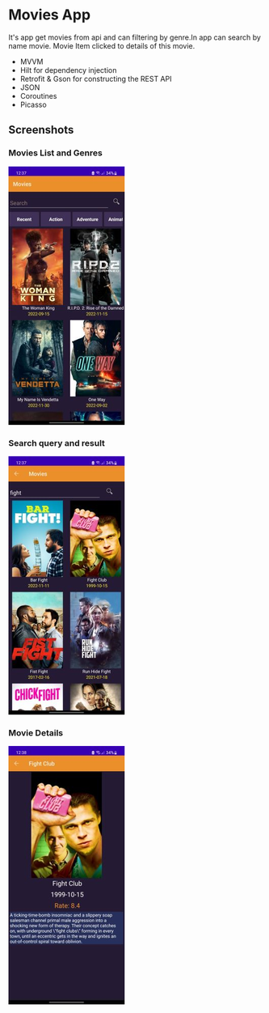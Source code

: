 
# Movies App

It's app get movies from api and can filtering by genre.In app can search by name movie. Movie Item clicked to details of this movie.

+ MVVM
+ Hilt for dependency injection
+ Retrofit & Gson for constructing the REST API
+ JSON
+ Coroutines
+ Picasso 

## Screenshots
### Movies List and Genres
![App Screenshot](https://github.com/ahmedmaherzaitoun/Movies-App/blob/master/sceenshots/movis%20list.jpg?raw=true)

### Search query and result
![App Screenshot](https://github.com/ahmedmaherzaitoun/Movies-App/blob/master/sceenshots/search%20result.jpg?raw=true)

### Movie Details
![App Screenshot](https://github.com/ahmedmaherzaitoun/Movies-App/blob/master/sceenshots/movie%20details.jpg?raw=true)
